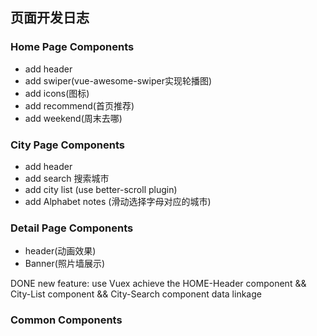 ## 页面开发日志

### Home Page Components  
- add header 
- add swiper(vue-awesome-swiper实现轮播图)
- add icons(图标)
- add recommend(首页推荐)
- add weekend(周末去哪)

### City Page Components  
- add header  
- add search 搜索城市 
- add city list (use better-scroll plugin)
- add Alphabet notes (滑动选择字母对应的城市)

### Detail Page Components 
- header(动画效果)
- Banner(照片墙展示)

DONE new feature: use Vuex achieve the HOME-Header component && City-List component && City-Search component data linkage

### Common Components 


